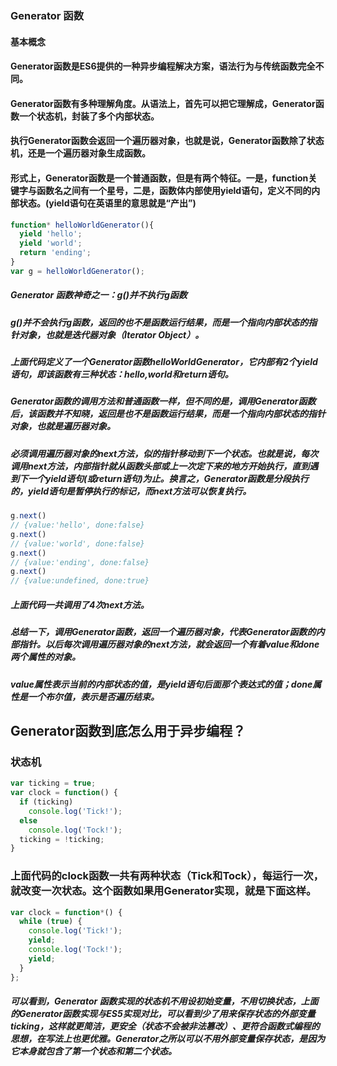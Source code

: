 ### Generator 函数
####  基本概念
#### Generator函数是ES6提供的一种异步编程解决方案，语法行为与传统函数完全不同。 
#### Generator函数有多种理解角度。从语法上，首先可以把它理解成，Generator函数一个状态机，封装了多个内部状态。 
#### 执行Generator函数会返回一个遍历器对象，也就是说，Generator函数除了状态机，还是一个遍历器对象生成函数。 
#### 形式上，Generator函数是一个普通函数，但是有两个特征。一是，function关键字与函数名之间有一个星号，二是，函数体内部使用yield语句，定义不同的内部状态。(yield语句在英语里的意思就是“产出”)

```javascript
function* helloWorldGenerator(){
  yield 'hello';
  yield 'world';
  return 'ending';
}
var g = helloWorldGenerator();
```
##### Generator 函数神奇之一：g()并不执行g函数
##### g()并不会执行g函数，返回的也不是函数运行结果，而是一个指向内部状态的指针对象，也就是迭代器对象（Iterator Object）。
##### 上面代码定义了一个Generator函数helloWorldGenerator，它内部有2个yield语句，即该函数有三种状态：hello,world和return语句。
##### Generator函数的调用方法和普通函数一样，但不同的是，调用Generator函数后，该函数并不知晓，返回是也不是函数运行结果，而是一个指向内部状态的指针对象，也就是遍历器对象。 
##### 必须调用遍历器对象的next方法，似的指针移动到下一个状态。也就是说，每次调用next方法，内部指针就从函数头部或上一次定下来的地方开始执行，直到遇到下一个yield语句(或return语句)为止。换言之，Generator函数是分段执行的，yield语句是暂停执行的标记，而next方法可以恢复执行。
```javascript
g.next()
// {value:'hello', done:false}
g.next()
// {value:'world', done:false}
g.next()
// {value:'ending', done:false}
g.next()
// {value:undefined, done:true}
```
##### 上面代码一共调用了4次next方法。
##### 总结一下，调用Generator函数，返回一个遍历器对象，代表Generator函数的内部指针。以后每次调用遍历器对象的next方法，就会返回一个有着value和done两个属性的对象。 
##### value属性表示当前的内部状态的值，是yield语句后面那个表达式的值；done属性是一个布尔值，表示是否遍历结束。

## Generator函数到底怎么用于异步编程？
### 状态机
```javascript
var ticking = true;
var clock = function() {
  if (ticking)
    console.log('Tick!');
  else
    console.log('Tock!');
  ticking = !ticking;
}
```
### 上面代码的clock函数一共有两种状态（Tick和Tock），每运行一次，就改变一次状态。这个函数如果用Generator实现，就是下面这样。
```javascript
var clock = function*() {
  while (true) {
    console.log('Tick!');
    yield;
    console.log('Tock!');
    yield;
  }
};
```
##### 可以看到，Generator 函数实现的状态机不用设初始变量，不用切换状态，上面的Generator函数实现与ES5实现对比，可以看到少了用来保存状态的外部变量ticking，这样就更简洁，更安全（状态不会被非法篡改）、更符合函数式编程的思想，在写法上也更优雅。Generator之所以可以不用外部变量保存状态，是因为它本身就包含了第一个状态和第二个状态。
